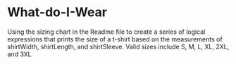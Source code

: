 # What-do-I-Wear
Using the sizing chart in the Readme file to create a series of logical expressions that prints the size of a t-shirt based on the measurements of shirtWidth, shirtLength, and shirtSleeve. Valid sizes include S, M, L, XL, 2XL, and 3XL
